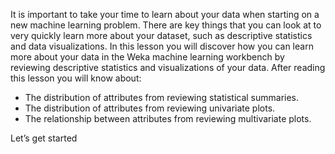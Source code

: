 It is important to take your time to learn about your data when starting on a new machine
learning problem. There are key things that you can look at to very quickly learn more about
your dataset, such as descriptive statistics and data visualizations. In this lesson you will
discover how you can learn more about your data in the Weka machine learning workbench by
reviewing descriptive statistics and visualizations of your data. After reading this lesson you
will know about:
- The distribution of attributes from reviewing statistical summaries.
- The distribution of attributes from reviewing univariate plots.
- The relationship between attributes from reviewing multivariate plots.

Let’s get started